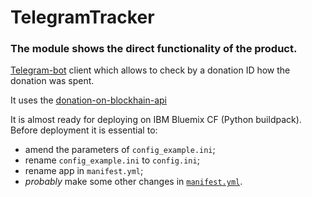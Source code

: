 # TelegramTracker
###  The module shows the direct functionality of the product.
[Telegram-bot](https://t.me/MasterchainCharityBot) client which allows to check by a donation ID how the donation was spent.

It uses the [donation-on-blockhain-api](https://github.com/AplusD/dontation-on-blockchain-api)

It is almost ready for deploying on IBM Bluemix CF (Python buildpack). Before deployment it is essential to:
- amend the parameters of `config_example.ini`;
- rename `config_example.ini` to `config.ini`;
- rename app in `manifest.yml`;
- *probably* make some other changes in [`manifest.yml`](https://docs.cloudfoundry.org/devguide/deploy-apps/manifest.html).
